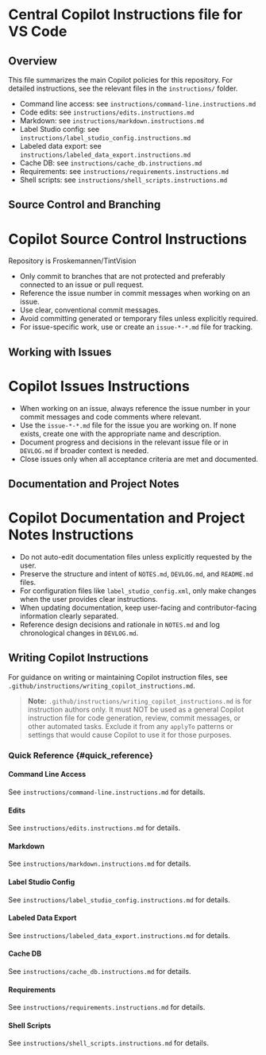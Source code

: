 # Central Copilot Instructions file for VS Code

## Overview
This file summarizes the main Copilot policies for this repository. For detailed instructions, see the relevant files in the `instructions/` folder.

- Command line access: see `instructions/command-line.instructions.md`
- Code edits: see `instructions/edits.instructions.md`
- Markdown: see `instructions/markdown.instructions.md`
- Label Studio config: see `instructions/label_studio_config.instructions.md`
- Labeled data export: see `instructions/labeled_data_export.instructions.md`
- Cache DB: see `instructions/cache_db.instructions.md`
- Requirements: see `instructions/requirements.instructions.md`
- Shell scripts: see `instructions/shell_scripts.instructions.md`

## Source Control and Branching

# Copilot Source Control Instructions

Repository is Froskemannen/TintVision

- Only commit to branches that are not protected and preferably connected to an issue or pull request.
- Reference the issue number in commit messages when working on an issue.
- Use clear, conventional commit messages.
- Avoid committing generated or temporary files unless explicitly required.
- For issue-specific work, use or create an `issue-*-*.md` file for tracking.

## Working with Issues

# Copilot Issues Instructions

- When working on an issue, always reference the issue number in your commit messages and code comments where relevant.
- Use the `issue-*-*.md` file for the issue you are working on. If none exists, create one with the appropriate name and description.
- Document progress and decisions in the relevant issue file or in `DEVLOG.md` if broader context is needed.
- Close issues only when all acceptance criteria are met and documented.

## Documentation and Project Notes

# Copilot Documentation and Project Notes Instructions

- Do not auto-edit documentation files unless explicitly requested by the user.
- Preserve the structure and intent of `NOTES.md`, `DEVLOG.md`, and `README.md` files.
- For configuration files like `label_studio_config.xml`, only make changes when the user provides clear instructions.
- When updating documentation, keep user-facing and contributor-facing information clearly separated.
- Reference design decisions and rationale in `NOTES.md` and log chronological changes in `DEVLOG.md`.

## Writing Copilot Instructions
For guidance on writing or maintaining Copilot instruction files, see `.github/instructions/writing_copilot_instructions.md`.

> **Note:**
> `.github/instructions/writing_copilot_instructions.md` is for instruction authors only. It must NOT be used as a general Copilot instruction file for code generation, review, commit messages, or other automated tasks. Exclude it from any `applyTo` patterns or settings that would cause Copilot to use it for those purposes.

### Quick Reference {#quick_reference}

#### Command Line Access
See `instructions/command-line.instructions.md` for details.

#### Edits
See `instructions/edits.instructions.md` for details.

#### Markdown
See `instructions/markdown.instructions.md` for details.

#### Label Studio Config
See `instructions/label_studio_config.instructions.md` for details.

#### Labeled Data Export
See `instructions/labeled_data_export.instructions.md` for details.

#### Cache DB
See `instructions/cache_db.instructions.md` for details.

#### Requirements
See `instructions/requirements.instructions.md` for details.

#### Shell Scripts
See `instructions/shell_scripts.instructions.md` for details.